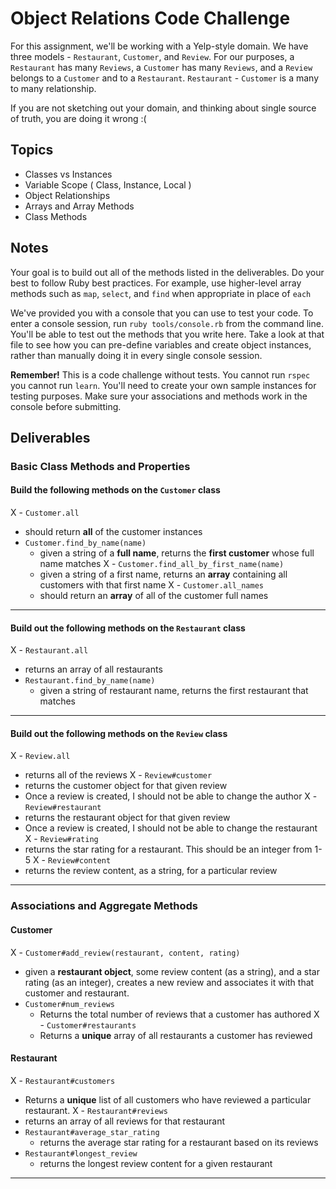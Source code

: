 # Object Relations Code Challenge

For this assignment, we'll be working with a Yelp-style domain. We have three models - `Restaurant`, `Customer`, and `Review`.
For our purposes, a `Restaurant` has many `Reviews`, a `Customer` has many `Reviews`, and a `Review` belongs to a `Customer` and to a `Restaurant`.
`Restaurant` - `Customer` is a many to many relationship.

If you are not sketching out your domain, and thinking about single source of truth,
you are doing it wrong :(

## Topics

- Classes vs Instances
- Variable Scope ( Class, Instance, Local )
- Object Relationships
- Arrays and Array Methods
- Class Methods

## Notes

Your goal is to build out all of the methods listed in the deliverables. Do your best to follow Ruby best practices. For example, use higher-level array methods such as `map`, `select`, and `find` when appropriate in place of `each`

We've provided you with a console that you can use to test your code. To enter a console session, run `ruby tools/console.rb` from the command line. You'll be able to test out the methods that you write here. Take a look at that file to see how you can pre-define variables and create object instances, rather than manually doing it in every single console session.

**Remember!** This is a code challenge without tests. You cannot run `rspec` you cannot run `learn`. You'll need to create your own sample instances for testing purposes. Make sure your associations and methods work in the console before submitting.

## Deliverables

### Basic Class Methods and Properties

#### Build the following methods on the `Customer` class

X - `Customer.all`
  - should return **all** of the customer instances
- `Customer.find_by_name(name)`
  - given a string of a **full name**, returns the **first customer** whose full name matches
X - `Customer.find_all_by_first_name(name)`
  - given a string of a first name, returns an **array** containing all customers with that first name
X - `Customer.all_names`
  - should return an **array** of all of the customer full names

---

#### Build out the following methods on the `Restaurant` class

X - `Restaurant.all`
  - returns an array of all restaurants
- `Restaurant.find_by_name(name)`
  - given a string of restaurant name, returns the first restaurant that matches

---

#### Build out the following methods on the `Review` class

X - `Review.all`
  - returns all of the reviews
X - `Review#customer`
  - returns the customer object for that given review
  - Once a review is created, I should not be able to change the author
X - `Review#restaurant`
  - returns the restaurant object for that given review
  - Once a review is created, I should not be able to change the restaurant
X - `Review#rating`
  - returns the star rating for a restaurant. This should be an integer from 1-5
X - `Review#content`
  - returns the review content, as a string, for a particular review

---

### Associations and Aggregate Methods

#### Customer

X - `Customer#add_review(restaurant, content, rating)`
  - given a **restaurant object**, some review content (as a string), and a star rating (as an integer), creates a new review and associates it with that customer and restaurant.
- `Customer#num_reviews`
  - Returns the total number of reviews that a customer has authored
X - `Customer#restaurants`
  - Returns a **unique** array of all restaurants a customer has reviewed

#### Restaurant

X - `Restaurant#customers`
  - Returns a **unique** list of all customers who have reviewed a particular restaurant.
X - `Restaurant#reviews`
  - returns an array of all reviews for that restaurant
- `Restaurant#average_star_rating`
  - returns the average star rating for a restaurant based on its reviews
- `Restaurant#longest_review`
  - returns the longest review content for a given restaurant

---
